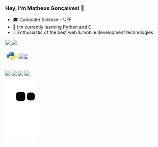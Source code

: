 ### Hey, I'm Matheus Gonçalves! 👋

- 🎓 Computer Science - UFF
- 🌱 I’m currently learning Python and C
- 💡 Enthusiastic of the best web & mobile development technologies

<div>
  <a href="https://github.com/oftheus">
  <img height="150em" src="https://github-readme-stats.vercel.app/api?username=oftheus&show_icons=true&theme=github_dark&include_all_commits=true&count_private=true"/>
  <img height="150em" src="https://github-readme-stats.vercel.app/api/top-langs/?username=oftheus&layout=compact&langs_count=7&theme=github_dark"/>
</div> 
  
<div style="display: inline_block"><br>   
  <img align="center" alt="Python" height="30" width="40" src="https://raw.githubusercontent.com/devicons/devicon/master/icons/python/python-original.svg">
  <img align="center" alt="C" height="30" width="40" src="https://cdn.jsdelivr.net/gh/devicons/devicon/icons/c/c-original.svg"
</div>  
  
  ##
  
  <div>
  <a href="https://instagram.com/oftheus" target="_blank"><img src="https://img.shields.io/badge/-Instagram-%23E4405F?style=for-the-badge&logo=instagram&logoColor=white" target="_blank"></a>
 	<a href="https://www.twitch.tv/lperigoxo" target="_blank"><img src="https://img.shields.io/badge/Twitch-9146FF?style=for-the-badge&logo=twitch&logoColor=white" target="_blank"></a>
 <a href="https://discord.gg/ezydPQeY" target="_blank"><img src="https://img.shields.io/badge/Discord-7289DA?style=for-the-badge&logo=discord&logoColor=white" target="_blank"></a> 
 <a href="https://steamcommunity.com/id/perigoxxo/" target="_blank" ><img src="https://img.shields.io/badge/Steam-000000?style=for-the-badge&logo=steam&logoColor=white" target="_blank"></a>
    
  ![Snake animation](https://github.com/oftheus/oftheus/blob/output/github-contribution-grid-snake.svg)
 
